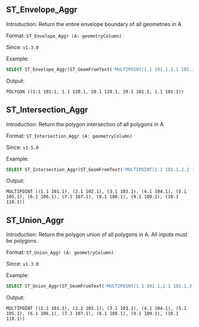 ## ST_Envelope_Aggr

Introduction: Return the entire envelope boundary of all geometries in A

Format: `ST_Envelope_Aggr (A: geometryColumn)`

Since: `v1.3.0`

Example:

```sql
SELECT ST_Envelope_Aggr(ST_GeomFromText('MULTIPOINT(1.1 101.1,2.1 102.1,3.1 103.1,4.1 104.1,5.1 105.1,6.1 106.1,7.1 107.1,8.1 108.1,9.1 109.1,10.1 110.1)'))
```

Output:

```
POLYGON ((1.1 101.1, 1.1 120.1, 20.1 120.1, 20.1 101.1, 1.1 101.1))
```

## ST_Intersection_Aggr

Introduction: Return the polygon intersection of all polygons in A

Format: `ST_Intersection_Aggr (A: geometryColumn)`

Since: `v1.5.0`

Example:

```sql
SELECT ST_Intersection_Aggr(ST_GeomFromText('MULTIPOINT(1.1 101.1,2.1 102.1,3.1 103.1,4.1 104.1,5.1 105.1,6.1 106.1,7.1 107.1,8.1 108.1,9.1 109.1,10.1 110.1)'))
```

Output:

```
MULTIPOINT ((1.1 101.1), (2.1 102.1), (3.1 103.1), (4.1 104.1), (5.1 105.1), (6.1 106.1), (7.1 107.1), (8.1 108.1), (9.1 109.1), (10.1 110.1))
```

## ST_Union_Aggr

Introduction: Return the polygon union of all polygons in A. All inputs must be polygons.

Format: `ST_Union_Aggr (A: geometryColumn)`

Since: `v1.3.0`

Example:

```sql
SELECT ST_Union_Aggr(ST_GeomFromText('MULTIPOINT(1.1 101.1,2.1 102.1,3.1 103.1,4.1 104.1,5.1 105.1,6.1 106.1,7.1 107.1,8.1 108.1,9.1 109.1,10.1 110.1)'))
```

Output:

```
MULTIPOINT ((1.1 101.1), (2.1 102.1), (3.1 103.1), (4.1 104.1), (5.1 105.1), (6.1 106.1), (7.1 107.1), (8.1 108.1), (9.1 109.1), (10.1 110.1))
```